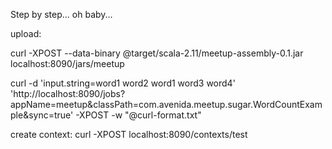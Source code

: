 Step by step... oh baby...

upload:

curl -XPOST --data-binary @target/scala-2.11/meetup-assembly-0.1.jar localhost:8090/jars/meetup

curl -d 'input.string=word1 word2 word1 word3 word4' 'http://localhost:8090/jobs?appName=meetup&classPath=com.avenida.meetup.sugar.WordCountExample&sync=true' -XPOST -w "@curl-format.txt"

create context:
curl -XPOST localhost:8090/contexts/test


